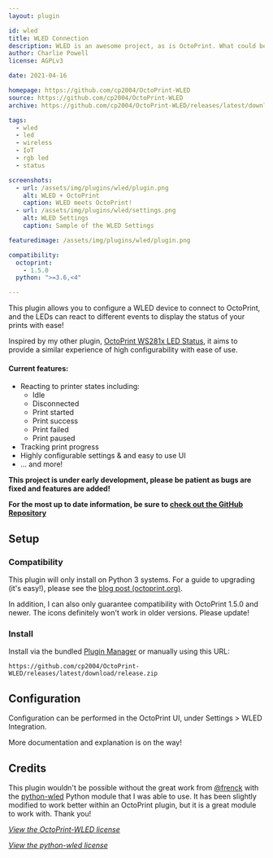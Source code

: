 ```yaml
---
layout: plugin

id: wled
title: WLED Connection
description: WLED is an awesome project, as is OctoPrint. What could be better than a plugin linking the two?
author: Charlie Powell
license: AGPLv3

date: 2021-04-16

homepage: https://github.com/cp2004/OctoPrint-WLED
source: https://github.com/cp2004/OctoPrint-WLED
archive: https://github.com/cp2004/OctoPrint-WLED/releases/latest/download/release.zip

tags:
  - wled
  - led
  - wireless
  - IoT
  - rgb led
  - status

screenshots:
  - url: /assets/img/plugins/wled/plugin.png
    alt: WLED + OctoPrint
    caption: WLED meets OctoPrint!
  - url: /assets/img/plugins/wled/settings.png
    alt: WLED Settings
    caption: Sample of the WLED Settings

featuredimage: /assets/img/plugins/wled/plugin.png

compatibility:
  octoprint:
    - 1.5.0
  python: ">=3.6,<4"

---
```


This plugin allows you to configure a WLED device to connect to OctoPrint, and the LEDs can react to different events
to display the status of your prints with ease!

Inspired by my other plugin, [OctoPrint WS281x LED Status](https://github.com/cp2004/OctoPrint-WS281x_LED_Status), it
aims to provide a similar experience of high configurability with ease of use.

#### Current features:

- Reacting to printer states including:
  - Idle
  - Disconnected
  - Print started
  - Print success
  - Print failed
  - Print paused
- Tracking print progress
- Highly configurable settings & and easy to use UI
- ... and more!

**This project is under early development, please be patient as bugs are fixed and features are added!**

**For the most up to date information, be sure to [check out the GitHub Repository](https://github.com/cp2004/OctoPrint-WLED)**

## Setup

### Compatibility

This plugin will only install on Python 3 systems. For a guide to upgrading (it's easy!), please see the
[blog post (octoprint.org)](https://octoprint.org/blog/2020/09/10/upgrade-to-py3/).

In addition, I can also only guarantee compatibility with OctoPrint 1.5.0 and newer. The icons definitely won't work in
older versions. Please update!

### Install

Install via the bundled [Plugin Manager](https://docs.octoprint.org/en/master/bundledplugins/pluginmanager.html)
or manually using this URL:

    https://github.com/cp2004/OctoPrint-WLED/releases/latest/download/release.zip

## Configuration

Configuration can be performed in the OctoPrint UI, under Settings > WLED Integration.

More documentation and explanation is on the way!

## Credits

This plugin wouldn't be possible without the great work from [@frenck](https://github.com/frenck) with the
[python-wled](https://github.com/frenck/python-wled) Python module that I was able to use. It has been slightly modified
to work better within an OctoPrint plugin, but it is a great module to work with. Thank you!

*[View the OctoPrint-WLED license](https://github.com/cp2004/OctoPrint-WLED/blob/main/LICENSE.md)*

*[View the python-wled license](https://github.com/cp2004/OctoPrint-WLED/blob/main/octoprint_wled/wled/LICENSE.md)*
